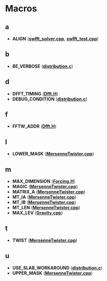 
# Macros


## a

* **ALIGN** ([**swfft\_solver.cpp**](swfft__solver_8cpp.md), [**swfft\_test.cpp**](swfft__test_8cpp.md))


## b

* **BE\_VERBOSE** ([**distribution.c**](distribution_8c.md))


## d

* **DFFT\_TIMING** ([**Dfft.H**](Dfft_8H.md))
* **DEBUG\_CONDITION** ([**distribution.c**](distribution_8c.md))


## f

* **FFTW\_ADDR** ([**Dfft.H**](Dfft_8H.md))


## l

* **LOWER\_MASK** ([**MersenneTwister.cpp**](MersenneTwister_8cpp.md))


## m

* **MAX\_DIMENSION** ([**Forcing.H**](Forcing_8H.md))
* **MAGIC** ([**MersenneTwister.cpp**](MersenneTwister_8cpp.md))
* **MATRIX\_A** ([**MersenneTwister.cpp**](MersenneTwister_8cpp.md))
* **MT\_IA** ([**MersenneTwister.cpp**](MersenneTwister_8cpp.md))
* **MT\_IB** ([**MersenneTwister.cpp**](MersenneTwister_8cpp.md))
* **MT\_LEN** ([**MersenneTwister.cpp**](MersenneTwister_8cpp.md))
* **MAX\_LEV** ([**Gravity.cpp**](Gravity_8cpp.md))


## t

* **TWIST** ([**MersenneTwister.cpp**](MersenneTwister_8cpp.md))


## u

* **USE\_SLAB\_WORKAROUND** ([**distribution.c**](distribution_8c.md))
* **UPPER\_MASK** ([**MersenneTwister.cpp**](MersenneTwister_8cpp.md))

